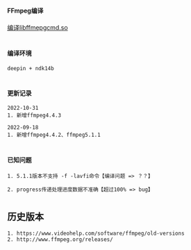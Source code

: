 #
#### FFmpeg编译
[编译libffmepgcmd.so](https://github.com/kalu-github/ffmpegcmd_android_build)

#
#### 编译环境
```
deepin + ndk14b
```

#
#### 更新记录
```
2022-10-31
1. 新增ffmpeg4.4.3
```
```
2022-09-18
1. 新增ffmpeg4.4.2、ffmpeg5.1.1
```

#
#### 已知问题
```
1. 5.1.1版本不支持 -f -lavfi命令【编译问题 => ？？】
```
```
2. progress传递处理进度数据不准确【超过100% => bug】
```

#
## 历史版本
```
1. https://www.videohelp.com/software/ffmpeg/old-versions
2. http://www.ffmpeg.org/releases/
```
